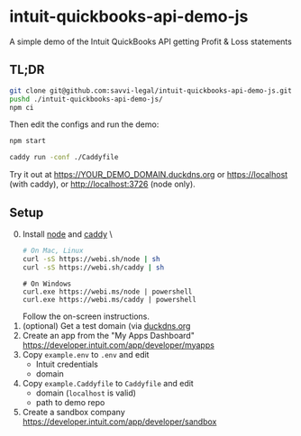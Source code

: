 # intuit-quickbooks-api-demo-js

A simple demo of the Intuit QuickBooks API getting Profit &amp; Loss statements

## TL;DR

```bash
git clone git@github.com:savvi-legal/intuit-quickbooks-api-demo-js.git
pushd ./intuit-quickbooks-api-demo-js/
npm ci
```

Then edit the configs and run the demo:

```sh
npm start
```

```sh
caddy run -conf ./Caddyfile
```

Try it out at <https://YOUR_DEMO_DOMAIN.duckdns.org> or <https://localhost> (with caddy), or <http://localhost:3726> (node only).

## Setup

0. Install [node](https://webinstall.dev/node) and [caddy](https://webinstall.dev/caddy) \
    ```sh
    # On Mac, Linux
    curl -sS https://webi.sh/node | sh
    curl -sS https://webi.sh/caddy | sh
    ```
    ```pwsh
    # On Windows
    curl.exe https://webi.ms/node | powershell
    curl.exe https://webi.ms/caddy | powershell
    ```
    Follow the on-screen instructions.
1. (optional) Get a test domain (via [duckdns.org](https://duckdns.org)
2. Create an app from the "My Apps Dashboard" \
   https://developer.intuit.com/app/developer/myapps
3. Copy `example.env` to `.env` and edit
    - Intuit credentials
    - domain
4. Copy `example.Caddyfile` to `Caddyfile` and edit
    - domain (`localhost` is valid)
    - path to demo repo
5. Create a sandbox company \
   https://developer.intuit.com/app/developer/sandbox
